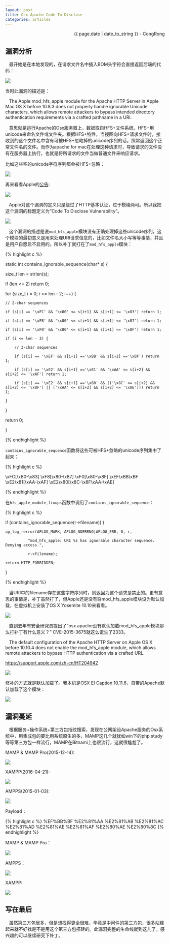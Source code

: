 ```yaml
---
layout: post
title: Osx Apache Code To Disclose
categories: articles
---
```


<p align="right" class="date">{{ page.date | date_to_string }} - CongRong</p>

## 漏洞分析

&nbsp;&nbsp;&nbsp;最开始是在本地发现的，在请求文件名中插入BOM头字符会直接返回后端的代码：

<img src="https://blog-1252048719.cos.ap-shanghai.myqcloud.com/03235511c2a5182171f420e55a9eef04fdd2ad02.png">

当时此漏洞的描述是：

&nbsp;&nbsp;&nbsp;The Apple mod_hfs_apple module for the Apache HTTP Server in Apple Mac OS X before 10.8.3 does not properly handle ignorable Unicode characters, which allows remote attackers to bypass intended directory authentication requirements via a crafted pathname in a URI.

&nbsp;&nbsp;&nbsp;意思就是运行Apache的Osx服务器上，数据取自HFS+文件系统，HFS+用unicode来命名文件或文件夹。根据HFS+特性，当视图向HFS+请求文件时，接收到的这个文件名中含有可被HFS+忽略掉的unicode序列的话，照常返回这个正常文件名的文件。而作为apache for mac在处理这种请求时，导致请求的文件没有在服务器上执行，也就是将所请求的文件当做普通文件来响应请求。

比如这些空的unicode字符序列都会被HFS+忽略：

<img src="https://blog-1252048719.cos.ap-shanghai.myqcloud.com/03235042f97be2f10da2075940c99257a272074d.png">

再来看看Apple的<a target="_blank" href="https://support.apple.com/zh-cn/HT202694">公告</a>:

<img src="https://blog-1252048719.cos.ap-shanghai.myqcloud.com/4fe.png">

&nbsp;&nbsp;&nbsp;Apple对这个漏洞的定义只是绕过了HTTP基本认证，过于模棱两可。所以我把这个漏洞的标题定义为”Code To Disclose Vulnerability”。

<img src="https://blog-1252048719.cos.ap-shanghai.myqcloud.com/0421155498fc6f652b4f0e6d44d51a3dabfe40ad.png">

&nbsp;&nbsp;&nbsp;这个漏洞的描述是说`mod_hfs_apple`模块没有正确处理掉这些unicode序列，这个模块的最初意义是用来处理URI请求信息的，比如文件名大小写等等事情，并且是用户自愿启不启用的。所以补丁就打在了`mod_hfs_apple`模块：

{% highlight c %}

static int contains_ignorable_sequence(char* s) {

size_t len = strlen(s);

if (len <= 2) return 0;

for (size_t i = 0; i <= len - 2; i++) {

	// 2-char sequences

	if (s[i] == '\xFC' && '\x80' <= s[i+1] && s[i+1] <= '\x83') return 1;

	if (s[i] == '\xF8' && '\x80' <= s[i+1] && s[i+1] <= '\x87') return 1;

	if (s[i] == '\xF0' && '\x80' <= s[i+1] && s[i+1] <= '\x8F') return 1;

	if (i <= len - 3) {

		// 3-char sequences

		if (s[i] == '\xEF' && s[i+1] =='\xBB' && s[i+2] =='\xBF') return 1;

		if (s[i] == '\xE2' && s[i+1] =='\x81' && '\xAA' <= s[i+2] && s[i+2] <= '\xAF') return 1;

		if (s[i] == '\xE2' && s[i+1] =='\x80' && (('\x8C' <= s[i+2] && s[i+2] <= '\x8F') || ('\xAA' <= s[i+2] && s[i+2] <= '\xAE'))) return 1;

	}

}

return 0;

}

{% endhighlight %}

`contains_ignorable_sequence`函数将这些可被HFS+忽略的unicode序列集中了起来：

{% highlight c %}

\xFC[\x80-\x83]
\xF8[\x80-\x87]
\xF0[\x80-\x8F]
\xEF\xBB\xBF
\xE2\x81[\xAA-\xAF]
\xE2\x80[\x8C-\x8F\xAA-\xAE]

{% endhighlight %}

在`hfs_apple_module_fixups`函数中调用了`contains_ignorable_sequence`：

{% highlight c %}

if (contains_ignorable_sequence(r->filename)) {

	ap_log_rerror(APLOG_MARK, APLOG_NOERRNO|APLOG_ERR, 0, r,

			  "mod_hfs_apple: URI %s has ignorable character sequence. Denying access.",

			  r->filename);

	return HTTP_FORBIDDEN;

}

{% endhighlight %}

&nbsp;&nbsp;&nbsp;当URI中的filename存在这些字符序列时，则返回为这个请求是禁止的。更有意思的事情是，补丁虽然打了，但Apple还是没有将mod_hfs_apple模块设为默认加载，在虚拟机上安装了OS X Yosemite 10.10来看看。

<img src="https://blog-1252048719.cos.ap-shanghai.myqcloud.com/01151244817cb1ad2440184c83afe16bba26039f.jpg">

&nbsp;&nbsp;&nbsp;直到去年有安全研究员提出了”osx apache没有默认加载mod_hfs_apple模块那么打补丁有什么意义？” CVE-2015-3675就这么诞生了2333。

&nbsp;&nbsp;&nbsp;The default configuration of the Apache HTTP Server on Apple OS X before 10.10.4 does not enable the mod_hfs_apple module, which allows remote attackers to bypass HTTP authentication via a crafted URL.

https://support.apple.com/zh-cn/HT204942

<img src="https://blog-1252048719.cos.ap-shanghai.myqcloud.com/4444.png">

修补的方式就是默认加载了。我本机是OSX EI Caption 10.11.6，自带的Apache默认加载了这个模块：

<img src="https://blog-1252048719.cos.ap-shanghai.myqcloud.com/6tt.png">

## 漏洞蔓延

&nbsp;&nbsp;&nbsp;根据服务+操作系统+第三方包指纹搜索，发现在公网架设Apache服务的Osx系统中，用集成包的要比用系统原生的多，MAMP这几个就犹如win下的php study等等第三方包一样流行，MAMP在Bitnami上也很流行，这就很尴尬了。

MAMP & MAMP Pro(2015-12-14):

<img src="https://blog-1252048719.cos.ap-shanghai.myqcloud.com/011519390827084e57aa7c78373b8faef228197b.png">

XAMPP(2016-04-21):

<img src="https://blog-1252048719.cos.ap-shanghai.myqcloud.com/011523524d67e25007dfc50ca6557b29820cfa3f.png">

AMPPS(2015-01-03):

<img src="https://blog-1252048719.cos.ap-shanghai.myqcloud.com/011541228e7c5de5424f3967e04b1dbe1554c098.png">

Payload：

{% highlight c %}
%EF%BB%BF
%E2%81%AA
%E2%81%AB
%E2%81%AC
%E2%81%AD
%E2%81%AE
%E2%81%AF
%E2%80%AE
%E2%80%8C
{% endhighlight %}

MAMP & MAMP Pro：

<img src="https://blog-1252048719.cos.ap-shanghai.myqcloud.com/1.png">

AMPPS：

<img src="https://blog-1252048719.cos.ap-shanghai.myqcloud.com/2.png">

XAMPP:

<img src="https://blog-1252048719.cos.ap-shanghai.myqcloud.com/3.png">

## 写在最后

&nbsp;&nbsp;&nbsp;虽然第三方包居多，但是想找得更全很难，毕竟是中间件的第三方包，很多站建起来就不好找是不是用这个第三方包搭建的。此漏洞完整的生命线就到这儿了，感兴趣的可以继续研究下补丁。